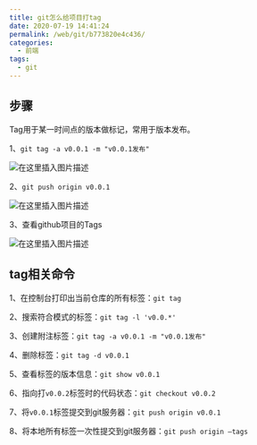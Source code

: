 ```yaml
---
title: git怎么给项目打tag
date: 2020-07-19 14:41:24
permalink: /web/git/b773820e4c436/
categories:
  - 前端
tags:
  - git
---
```


## 步骤

Tag用于某一时间点的版本做标记，常用于版本发布。

1、`git tag -a v0.0.1 -m "v0.0.1发布"`

![在这里插入图片描述](https://imgconvert.csdnimg.cn/aHR0cHM6Ly9ub3RlLnlvdWRhby5jb20veXdzL3B1YmxpYy9yZXNvdXJjZS9lZTczNDY5NzMzOTUzZmY0NWUwZTY3YzAxYTQyNTE0Yy8xMjY4M0I1ODY5Q0Y0NjNCOTU3Q0FBRTM3QTExRjNEMA?x-oss-process=image/format,png)

2、`git push origin v0.0.1`

![在这里插入图片描述](https://imgconvert.csdnimg.cn/aHR0cHM6Ly9ub3RlLnlvdWRhby5jb20veXdzL3B1YmxpYy9yZXNvdXJjZS9lZTczNDY5NzMzOTUzZmY0NWUwZTY3YzAxYTQyNTE0Yy9CMzVFQjk4RTIwNkY0Mjk3OTZBMkM4QzVBN0VCNDYyNA?x-oss-process=image/format,png)

3、查看github项目的Tags

![在这里插入图片描述](https://imgconvert.csdnimg.cn/aHR0cHM6Ly9ub3RlLnlvdWRhby5jb20veXdzL3B1YmxpYy9yZXNvdXJjZS9lZTczNDY5NzMzOTUzZmY0NWUwZTY3YzAxYTQyNTE0Yy81MkM5RUE1NjY4NUQ0REEzQjZDRjREQjQzN0M4RjhGRQ?x-oss-process=image/format,png)

## tag相关命令

1、在控制台打印出当前仓库的所有标签：`git tag`

2、搜索符合模式的标签：`git tag -l 'v0.0.*'`

3、创建附注标签：`git tag -a v0.0.1 -m "v0.0.1发布"`

4、删除标签：`git tag -d v0.0.1`

5、查看标签的版本信息：`git show v0.0.1`

6、指向打`v0.0.2`标签时的代码状态：`git checkout v0.0.2`

7、将`v0.0.1`标签提交到git服务器：`git push origin v0.0.1`

8、将本地所有标签一次性提交到git服务器：`git push origin –tags`
